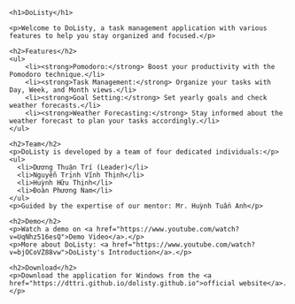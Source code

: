 <!DOCTYPE html>
<html lang="en">

<head>
    <meta charset="UTF-8">
    <meta name="viewport" content="width=device-width, initial-scale=1.0">
    <title>DoListy - Task Management Application</title>
</head>

<body>

    <h1>DoListy</h1>

    <p>Welcome to DoListy, a task management application with various features to help you stay organized and focused.</p>

    <h2>Features</h2>
    <ul>
        <li><strong>Pomodoro:</strong> Boost your productivity with the Pomodoro technique.</li>
        <li><strong>Task Management:</strong> Organize your tasks with Day, Week, and Month views.</li>
        <li><strong>Goal Setting:</strong> Set yearly goals and check weather forecasts.</li>
        <li><strong>Weather Forecasting:</strong> Stay informed about the weather forecast to plan your tasks accordingly.</li>
    </ul>

    <h2>Team</h2>
    <p>DoListy is developed by a team of four dedicated individuals:</p>
    <ul>
      <li>Dương Thuận Trí (Leader)</li>
      <li>Nguyễn Trịnh Vĩnh Thịnh</li>
      <li>Huỳnh Hữu Thịnh</li>
      <li>Đoàn Phương Nam</li>
    </ul>
    <p>Guided by the expertise of our mentor: Mr. Huỳnh Tuấn Anh</p>
    
    <h2>Demo</h2>
    <p>Watch a demo on <a href="https://www.youtube.com/watch?v=UqNhz516esQ">Demo Video</a>.</p>
    <p>More about DoListy: <a href="https://www.youtube.com/watch?v=bjOCoVZ88vw">DoListy's Introduction</a>.</p>
    
    <h2>Download</h2>
    <p>Download the application for Windows from the <a href="https://dttri.github.io/dolisty.github.io">official website</a>.</p>

</body>

</html>
